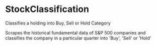 # StockClassification
Classifies a holding into Buy, Sell or Hold Category


Scrapes the historical fundamental data of S&P 500 companies and classifies the company in a particular quarter into 'Buy', 'Sell' or 'Hold'
